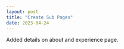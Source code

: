 ```yaml
---
layout: post
title: "Create Sub Pages"
date: 2023-04-24
---
```


Added details on about and experience page.
